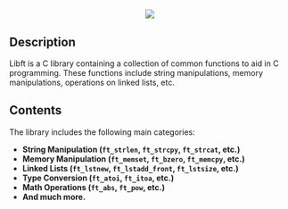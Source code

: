 ##
<h1 align="center"> <img src="https://raw.githubusercontent.com/ayogun/42-project-badges/main/covers/cover-libft-bonus.png" </h1>

## Description
Libft is a C library containing a collection of common functions to aid in C programming. These functions include string manipulations, memory manipulations, operations on linked lists, etc.

## Contents
The library includes the following main categories:

- **String Manipulation (`ft_strlen`, `ft_strcpy`, `ft_strcat`, etc.)**
- **Memory Manipulation (`ft_memset`, `ft_bzero`, `ft_memcpy`, etc.)**
- **Linked Lists (`ft_lstnew`, `ft_lstadd_front`, `ft_lstsize`, etc.)**
- **Type Conversion (`ft_atoi`, `ft_itoa`, etc.)**
- **Math Operations (`ft_abs`, `ft_pow`, etc.)**
- **And much more.**
